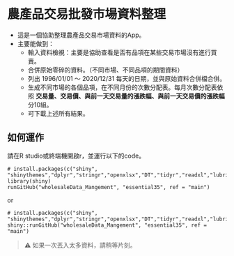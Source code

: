 # 農產品交易批發市場資料整理
- 這是一個協助整理農產品交易市場資料的App。
- 主要能做到：
  - 輸入資料檢視：主要是協助查看是否有品項在某些交易市場沒有進行買賣。
  - 合併原始零碎的資料。（不同市場、不同品項的期間資料） 
  - 列出 1996/01/01 ～ 2020/12/31 每天的日期，並與原始資料合併檔合併。
  - 生成不同市場的各個品項，在不同月份的次數分配表。每月次數分配表依照 **交易量、交易價、與前一天交易量的漲跌幅、與前一天交易價的漲跌幅** 分10組。
  - 可下載上述所有結果。

## 如何運作
請在R studio或終端機開啟r，並運行以下的code。

```
# install.packages(c("shiny", "shinythemes","dplyr","stringr","openxlsx","DT","tidyr","readxl","lubridate"))
library(shiny)
runGitHub("wholesaleData_Mangement", "essential35", ref = "main")
```
or
```
# install.packages(c("shiny", "shinythemes","dplyr","stringr","openxlsx","DT","tidyr","readxl","lubridate"))
shiny::runGitHub("wholesaleData_Mangement", "essential35", ref = "main")
```

> ⚠️ 如果一次丟入太多資料，請稍等片刻。
